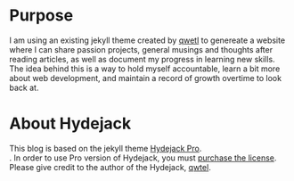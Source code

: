# Purpose
I am using an existing jekyll theme created by [qwetl](https://github.com/qwtel) to genereate a website where I can share passion projects, general musings and thoughts after reading articles, as well as document my progress in learning new skills. The idea behind this is a way to hold myself accountable, learn a bit more about web development, and maintain a record of growth overtime to look back at.

# About Hydejack
This blog is based on the jekyll theme [Hydejack Pro](https://hydejack.com/). </br>.
In order to use Pro version of Hydejack, you must [purchase the license](https://hydejack.com/download/). </br>
Please give credit to the author of the Hydejack, [qwtel](https://github.com/qwtel).
